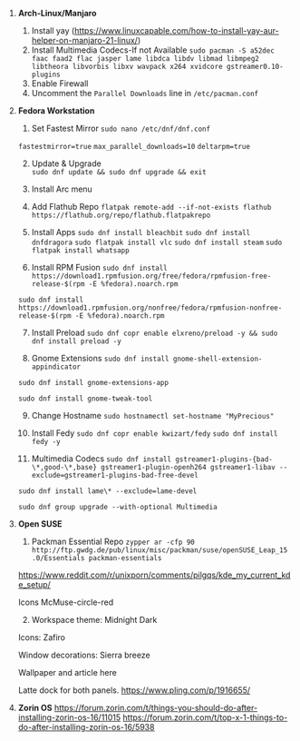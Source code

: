 1. **Arch-Linux/Manjaro**
   1) Install yay 
    (https://www.linuxcapable.com/how-to-install-yay-aur-helper-on-manjaro-21-linux/)
   2) Install Multimedia Codecs-If not Available
    `sudo pacman -S a52dec faac faad2 flac jasper lame libdca libdv libmad libmpeg2 libtheora libvorbis libxv wavpack x264 xvidcore gstreamer0.10-plugins`
   3) Enable Firewall
   4) Uncomment the `Parallel Downloads` line in `/etc/pacman.conf`
   
1. **Fedora Workstation**
   1) Set Fastest Mirror
    `sudo nano /etc/dnf/dnf.conf`

    `fastestmirror=true`
    `max_parallel_downloads=10`
    `deltarpm=true`
   
   2) Update & Upgrade   
    `sudo dnf update && sudo dnf upgrade && exit`

   3) Install Arc menu

   4) Add Flathub Repo
    `flatpak remote-add --if-not-exists flathub https://flathub.org/repo/flathub.flatpakrepo`
    
   5) Install Apps
    `sudo dnf install bleachbit`
    `sudo dnf install dnfdragora`
    `sudo flatpak install vlc`
    `sudo dnf install steam`
    `sudo flatpak install whatsapp`

   6) Install RPM Fusion
    `sudo dnf install https://download1.rpmfusion.org/free/fedora/rpmfusion-free-release-$(rpm -E %fedora).noarch.rpm`

    `sudo dnf install https://download1.rpmfusion.org/nonfree/fedora/rpmfusion-nonfree-release-$(rpm -E %fedora).noarch.rpm`

   7) Install Preload
    `sudo dnf copr enable elxreno/preload -y && sudo dnf install preload -y`

   8) Gnome Extensions
    `sudo dnf install gnome-shell-extension-appindicator`

    `sudo dnf install gnome-extensions-app`

    `sudo dnf install gnome-tweak-tool`

   9) Change Hostname
    `sudo hostnamectl set-hostname "MyPrecious"`

   10) Install Fedy
    `sudo dnf copr enable kwizart/fedy`
    `sudo dnf install fedy -y`
    
   11) Multimedia Codecs
    `sudo dnf install gstreamer1-plugins-{bad-\*,good-\*,base} gstreamer1-plugin-openh264 gstreamer1-libav --exclude=gstreamer1-plugins-bad-free-devel`

    `sudo dnf install lame\* --exclude=lame-devel`

    `sudo dnf group upgrade --with-optional Multimedia`

2. **Open SUSE** 
   1) Packman Essential Repo 
    `zypper ar -cfp 90 http://ftp.gwdg.de/pub/linux/misc/packman/suse/openSUSE_Leap_15.0/Essentials packman-essentials`

    https://www.reddit.com/r/unixporn/comments/pilgqs/kde_my_current_kde_setup/

    Icons McMuse-circle-red

   2) Workspace theme: Midnight Dark

    Icons: Zafiro

    Window decorations: Sierra breeze

    Wallpaper and article here

    Latte dock for both panels.
    https://www.pling.com/p/1916655/

3. **Zorin OS**
    https://forum.zorin.com/t/things-you-should-do-after-installing-zorin-os-16/11015
    https://forum.zorin.com/t/top-x-1-things-to-do-after-installing-zorin-os-16/5938
